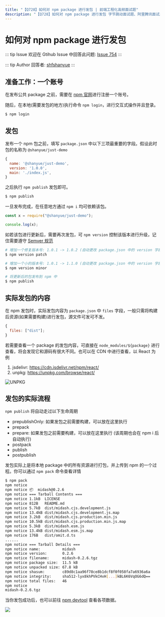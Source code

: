 ```yaml
---
title: "【Q728】如何对 npm package 进行发包 | 前端工程化高频面试题"
description: "【Q728】如何对 npm package 进行发包 字节跳动面试题、阿里腾讯面试题、美团小米面试题。"
---
```


# 如何对 npm package 进行发包

::: tip Issue
欢迎在 Gtihub Issue 中回答此问题: [Issue 754](https://github.com/shfshanyue/Daily-Question/issues/754)
:::

::: tip Author
回答者: [shfshanyue](https://github.com/shfshanyue)
:::

## 准备工作：一个账号

在发布公共 package 之前，需要在 [npm 官网](https://www.npmjs.com/)进行注册一个账号。

随后，在本地(需要发包的地方)执行命令 `npm login`，进行交互式操作并且登录。

```bash
$ npm login
```

## 发包

发布一个 npm 包之前，填写 `package.json` 中以下三项最重要的字段。假设此时包的名称为 `@shanyue/just-demo`

```js
{
  name: '@shanyue/just-demo',
  version: '1.0.0',
  main: './index.js',
}
```

之后执行 `npm publish` 发包即可。

```bash
$ npm publish
```

一旦发布完成，在任意地方通过 `npm i` 均可依赖该包。

```js
const x = require("@shanyue/just-demo");

console.log(x);
```

如若该包进行更新后，需要再次发包，可 `npm version` 控制该版本进行升级，记住需要遵守 [Semver 规范](https://github.com/shfshanyue/Daily-Question/issues/534)

```bash
# 增加一个修复版本号: 1.0.1 -> 1.0.2 (自动更改 package.json 中的 version 字段)
$ npm version patch

# 增加一个小的版本号: 1.0.1 -> 1.1.0 (自动更改 package.json 中的 version 字段)
$ npm version minor

# 将更新后的包发布到 npm 中
$ npm publish
```

## 实际发包的内容

在 npm 发包时，实际发包内容为 `package.json` 中 `files` 字段，一般只需将构建后资源(如果需要构建)进行发包，源文件可发可不发。

```js
{
  files: ["dist"];
}
```

若需要查看一个 package 的发包内容，可直接在 `node_modules/${package}` 进行查看，将会发现它和源码有很大不同。也可以在 CDN 中进行查看，以 React 为例

1. jsdelivr: <https://cdn.jsdelivr.net/npm/react/>
1. unpkg: <https://unpkg.com/browse/react/>

![UNPKG](https://cdn.jsdelivr.net/gh/shfshanyue/assets/2021-11-27/clipboard-7248.4f8241.webp)

## 发包的实际流程

`npm publish` 将自动走过以下生命周期

- prepublishOnly: 如果发包之前需要构建，可以放在这里执行
- prepack
- prepare: 如果发包之前需要构建，可以放在这里执行 (该周期也会在 npm i 后自动执行)
- postpack
- publish
- postpublish

发包实际上是将本地 package 中的所有资源进行打包，并上传到 npm 的一个过程。你可以通过 `npm pack` 命令查看详情

```bash
$ npm pack
npm notice
npm notice 📦  midash@0.2.6
npm notice === Tarball Contents ===
npm notice 1.1kB  LICENSE
npm notice 812B   README.md
npm notice 5.7kB  dist/midash.cjs.development.js
npm notice 13.4kB dist/midash.cjs.development.js.map
npm notice 3.2kB  dist/midash.cjs.production.min.js
npm notice 10.5kB dist/midash.cjs.production.min.js.map
npm notice 5.3kB  dist/midash.esm.js
npm notice 13.4kB dist/midash.esm.js.map
npm notice 176B   dist/omit.d.ts
......
npm notice === Tarball Details ===
npm notice name:          midash
npm notice version:       0.2.6
npm notice filename:      midash-0.2.6.tgz
npm notice package size:  11.5 kB
npm notice unpacked size: 67.8 kB
npm notice shasum:        c89d8c1aa96f78ce8b1dcf8f0f058fa7a6936a6a
npm notice integrity:     sha512-lyx8khPVkCHvH[...]kBL6K6VqOG6dQ==
npm notice total files:   46
npm notice
midash-0.2.6.tgz
```

当你发包成功后，也可以前往 [npm devtool](https://npm.devtool.tech/react) 查看各项数据。

![](https://cdn.jsdelivr.net/gh/shfshanyue/assets/2021-11-27/clipboard-8735.9e7628.webp)
